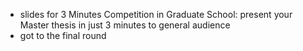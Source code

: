 - slides for 3 Minutes Competition in Graduate School: present your Master thesis in just 3 minutes to general audience
- got to the final round
